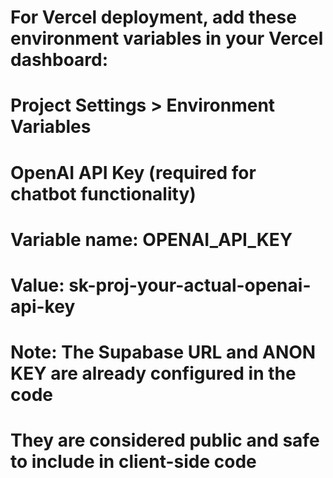 # For Vercel deployment, add these environment variables in your Vercel dashboard:
# Project Settings > Environment Variables

# OpenAI API Key (required for chatbot functionality)
# Variable name: OPENAI_API_KEY
# Value: sk-proj-your-actual-openai-api-key

# Note: The Supabase URL and ANON KEY are already configured in the code
# They are considered public and safe to include in client-side code
